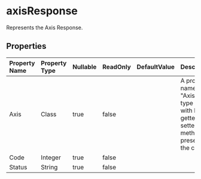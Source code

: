 # **axisResponse**

Represents the Axis Response. 

## **Properties**

| Property Name | Property Type | Nullable |  ReadOnly | DefaultValue | Description | 
| :- | :- | :- |:- |  :- | :- |
|Axis|Class|true|false |  |A property named "Axis" of type "Axis" with both getter and setter methods is present in the class.|
|Code|Integer|true|false |  ||
|Status|String|true|false |  ||

